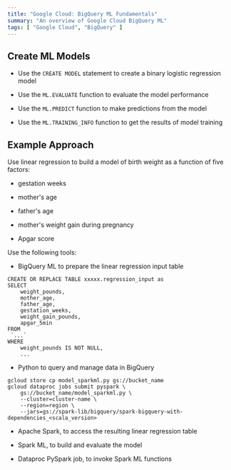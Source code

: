 ```yaml
---
title: "Google Cloud: BigQuery ML Fundamentals"
summary: "An overview of Google Cloud BigQuery ML"
tags: [ "Google Cloud", "BigQuery" ]
---
```




## Create ML Models

- Use the `CREATE MODEL` statement to create a binary logistic regression model 

- Use the `ML.EVALUATE` function to evaluate the model performance

- Use the `ML.PREDICT` function to make predictions from the model

- Use the `ML.TRAINING_INFO` function to get the results of model training


## Example Approach

Use linear regression to build a model of birth weight as a function of five factors:

- gestation weeks

- mother's age

- father's age

- mother's weight gain during pregnancy

- Apgar score

Use the following tools:

- BigQuery ML to prepare the linear regression input table 

```
CREATE OR REPLACE TABLE xxxxx.regression_input as
SELECT 
    weight_pounds,
    mother_age,
    father_age,
    gestation_weeks,
    weight_gain_pounds,
    apgar_5min
FROM
 `...`
WHERE
    weight_pounds IS NOT NULL,
    ...
```

- Python to query and manage data in BigQuery

```
gcloud store cp model_sparkml.py gs://bucket_name
gcloud dataproc jobs submit pyspark \
    gs://bucket_name/model_sparkml.py \
    --cluster=cluster-name \
    --region=region \
    --jars=gs://spark-lib/bigquery/spark-bigquery-with-dependencies_<scala_version>
```

- Apache Spark, to access the resulting linear regression table

- Spark ML, to build and evaluate the model

- Dataproc PySpark job, to invoke Spark ML functions